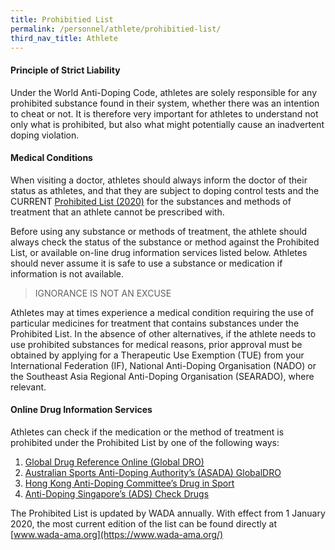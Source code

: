 ```yaml
---
title: Prohibitied List
permalink: /personnel/athlete/prohibitied-list/
third_nav_title: Athlete
---
```

#### **Principle of Strict Liability**
Under the World Anti-Doping Code, athletes are solely responsible for any prohibited substance found in their system, whether there was an intention to cheat or not. It is therefore very important for athletes to understand not only what is prohibited, but also what might potentially cause an inadvertent doping violation.

#### **Medical Conditions**
When visiting a doctor, athletes should always inform the doctor of their status as athletes, and that they are subject to doping control tests and the CURRENT [Prohibited List (2020)](https://www.wada-ama.org/sites/default/files/wada_2020_english_prohibited_list_0.pdf) for the substances and methods of treatment that an athlete cannot be prescribed with.

Before using any substance or methods of treatment, the athlete should always check the status of the substance or method against the Prohibited List, or available on-line drug information services listed below. Athletes should never assume it is safe to use a substance or medication if information is not available.
> IGNORANCE IS NOT AN EXCUSE

Athletes may at times experience a medical condition requiring the use of particular medicines for treatment that contains substances under the Prohibited List. In the absence of other alternatives, if the athlete needs to use prohibited substances for medical reasons, prior approval must be obtained by applying for a Therapeutic Use Exemption (TUE) from your International Federation (IF), National Anti-Doping Organisation (NADO) or the Southeast Asia Regional Anti-Doping Organisation (SEARADO), where relevant.

#### **Online Drug Information Services**
Athletes can check if the medication or the method of treatment is prohibited under the Prohibited List by one of the following ways:

1. [Global Drug Reference Online (Global DRO)](https://www.globaldro.com/Home)
2. [Australian Sports Anti-Doping Authority’s (ASADA) GlobalDRO](https://www.globaldro.com/AU/search)
3. [Hong Kong Anti-Doping Committee’s Drug in Sport](http://www.druginsport.hk/)
4. [Anti-Doping Singapore’s (ADS) Check Drugs](https://www.sportsingapore.gov.sg/Athletes-Coaches/Anti-Doping-Singapore)

The Prohibited List is updated by WADA annually. With effect from 1 January 2020, the most current edition of the list can be found directly at [www.wada-ama.org](https://www.wada-ama.org/)
